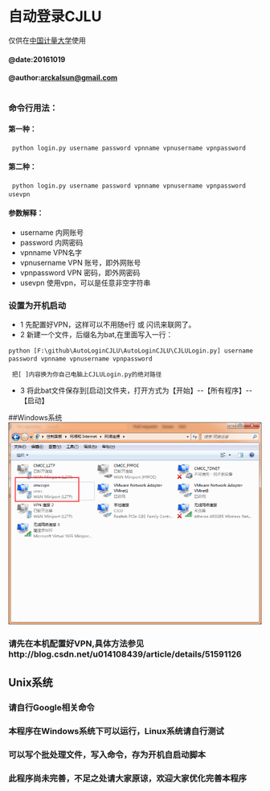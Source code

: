 # 自动登录CJLU
仅供在[中国计量大学](http://www.cjlu.edu.cn)使用
#### @date:20161019
#### @author:arckalsun@gmail.com
# 
### 命令行用法：
#### 第一种：
` python login.py username password vpnname vpnusername vpnpassword`
#### 第二种：
` python login.py username password vpnname vpnusername vpnpassword usevpn`
#### 参数解释：
* username 内网账号
* password 内网密码
* vpnname VPN名字
* vpnusername VPN 账号，即外网账号
* vpnpassword VPN 密码，即外网密码
* usevpn 使用vpn，可以是任意非空字符串

### 设置为开机启动

* 1 先配置好VPN，这样可以不用随e行 或 闪讯来联网了。
* 2  新建一个文件，后缀名为bat,在里面写入一行：
``` 
python [F:\github\AutoLoginCJLU\AutoLoginCJLU\CJLULogin.py] username password vpnname vpnusername vpnpassword
```  
     把[ ]内容换为你自己电脑上CJLULogin.py的绝对路径

* 3  将此bat文件保存到[启动]文件夹，打开方式为【开始】--【所有程序】--【启动】

##Windows系统
![vpn_win.png](vpn_win.png)
### 请先在本机配置好VPN,具体方法参见http://blog.csdn.net/u014108439/article/details/51591126
## Unix系统
### 请自行Google相关命令
### 本程序在Windows系统下可以运行，Linux系统请自行测试
### 可以写个批处理文件，写入命令，存为开机自启动脚本
### 此程序尚未完善，不足之处请大家原谅，欢迎大家优化完善本程序
#
#
#
